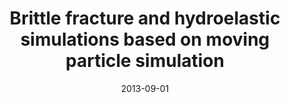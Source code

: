 ---
title: "Brittle fracture and hydroelastic simulations based on moving particle simulation"
collection: publications
permalink: /publication/2013-09-01-brittle-fracture
date: 2013-09-01
venue: 'Computer Modeling in Engineering & Sciences'
paperurl: 'http://dx.doi.org/10.3970/cmes.2013.095.087'
citation: 'Amaro Junior, R. A.; Cheng, L. Y. (2013). &quot;Brittle fracture and hydroelastic simulations based on moving particle simulation.&quot; <i>Computer Modeling in Engineering & Sciences</i>, 95(2): 87-118'
---